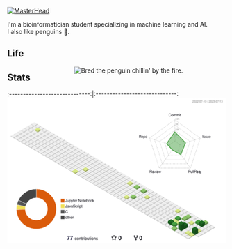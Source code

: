 [![MasterHead](https://github.com/JulienRaynal/JulienRaynal/assets/59729220/fe2d5590-d88e-4f4f-b540-1ab2f596746d)](https://github.com/JulienRaynal) <!-- https://polycount.com/discussion/210187/ue4-ghost-in-the-shell-majors-bedroom -->

I'm a bioinformatician student specializing in machine learning and AI.   
I also like penguins 🐧.

## Life 

<img align="right" alt="Bred the penguin chillin' by the fire." width="350" src="https://github.com/JulienRaynal/JulienRaynal/assets/59729220/8e24ef99-a162-4871-81f5-69c7c0023189" />


## Stats
:-----------------------------:|:-----------------------------:
![](./profile-3d-contrib/profile-green-animate.svg)

<!--
**JulienRaynal/JulienRaynal** is a ✨ _special_ ✨ repository because its `README.md` (this file) appears on your GitHub profile.

Here are some ideas to get you started:![banner]()


- 🔭 I’m currently working on ...
- 🌱 I’m currently learning ...
- 👯 I’m looking to collaborate on ...
- 🤔 I’m looking for help with ...
- 💬 Ask me about ...
- 📫 How to reach me: ...
- 😄 Pronouns: ...
- ⚡ Fun fact: ...
-->
